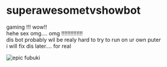 # superawesometvshowbot
 gaming !!! wow!!  
 hehe sex omg....  omg  !!!!!!!!!!!!!!  
 dis bot probably wil be realy hard to try to  run on ur own puter  
 i will fix dis later.... for real
 
 ![epic fubuki](https://media1.tenor.com/m/FsBuegWZHCkAAAAC/%E7%99%BD%E4%B8%8A%E3%83%95%E3%83%96%E3%82%AD.gif)